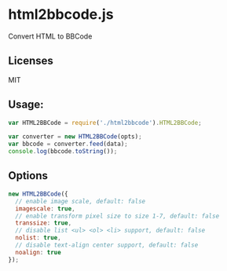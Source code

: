 # html2bbcode.js
Convert HTML to BBCode

## Licenses

MIT

## Usage:

```javascript
var HTML2BBCode = require('./html2bbcode').HTML2BBCode;

var converter = new HTML2BBCode(opts);
var bbcode = converter.feed(data);
console.log(bbcode.toString());
```

## Options

```javascript
new HTML2BBCode({
  // enable image scale, default: false
  imagescale: true,
  // enable transform pixel size to size 1-7, default: false
  transsize: true,
  // disable list <ul> <ol> <li> support, default: false
  nolist: true,
  // disable text-align center support, default: false
  noalign: true
});
```
